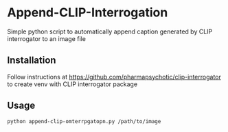 # Append-CLIP-Interrogation
Simple python script to automatically append caption generated by CLIP interrogator to an image file

## Installation
Follow instructions at https://github.com/pharmapsychotic/clip-interrogator to create venv with CLIP interrogator package

## Usage
`python append-clip-omterrpgatopn.py /path/to/image`
